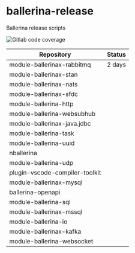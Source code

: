 # ballerina-release
Ballerina release scripts


<img alt="Gitlab code coverage" src="https://img.shields.io/gitlab/coverage/Chamodii/ballerina-release/master">

<table class="tg">
<thead>
  <tr>
    <th class="tg-a6va">Repository</th>
    <th class="tg-a6va">Status</th>
  </tr>
</thead>
<tbody>
  <tr>
    <td class="tg-2fdn">module-ballerinax-rabbitmq</td>
    <td class="tg-2fdn">2 days</td>
  </tr>
  <tr>
    <td class="tg-2fdn">module-ballerinax-stan</td>
    <td class="tg-2fdn"></td>
  </tr>
  <tr>
    <td class="tg-2fdn">module-ballerinax-nats</td>
    <td class="tg-2fdn"></td>
  </tr>
  <tr>
    <td class="tg-2fdn">module-ballerinax-sfdc</td>
    <td class="tg-2fdn"></td>
  </tr>
  <tr>
    <td class="tg-2fdn">module-ballerina-http</td>
    <td class="tg-2fdn"></td>
  </tr>
  <tr>
    <td class="tg-2fdn">module-ballerina-websubhub</td>
    <td class="tg-2fdn"></td>
  </tr>
  <tr>
    <td class="tg-2fdn">module-ballerinax-java.jdbc</td>
    <td class="tg-2fdn"></td>
  </tr>
  <tr>
    <td class="tg-2fdn">module-ballerina-task</td>
    <td class="tg-2fdn"></td>
  </tr>
  <tr>
    <td class="tg-2fdn">module-ballerina-uuid</td>
    <td class="tg-2fdn"></td>
  </tr>
  <tr>
    <td class="tg-2fdn">nballerina</td>
    <td class="tg-2fdn"></td>
  </tr>
  <tr>
    <td class="tg-2fdn">module-ballerina-udp</td>
    <td class="tg-2fdn"></td>
  </tr>
  <tr>
    <td class="tg-2fdn">plugin-vscode-compiler-toolkit</td>
    <td class="tg-2fdn"></td>
  </tr>
  <tr>
    <td class="tg-2fdn">module-ballerinax-mysql</td>
    <td class="tg-2fdn"></td>
  </tr>
  <tr>
    <td class="tg-2fdn">ballerina-openapi</td>
    <td class="tg-2fdn"></td>
  </tr>
  <tr>
    <td class="tg-2fdn">module-ballerina-sql</td>
    <td class="tg-2fdn"></td>
  </tr>
  <tr>
    <td class="tg-2fdn">module-ballerinax-mssql</td>
    <td class="tg-2fdn"></td>
  </tr>
  <tr>
    <td class="tg-2fdn">module-ballerina-io</td>
    <td class="tg-2fdn"></td>
  </tr>
  <tr>
    <td class="tg-2fdn">module-ballerinax-kafka</td>
    <td class="tg-2fdn"></td>
  </tr>
  <tr>
    <td class="tg-2fdn">module-ballerina-websocket</td>
    <td class="tg-2fdn"></td>
  </tr>
</tbody>
</table>
